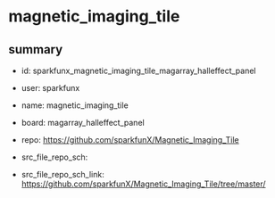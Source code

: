 # magnetic_imaging_tile
 
## summary 
* id: sparkfunx_magnetic_imaging_tile_magarray_halleffect_panel
* user: sparkfunx
* name: magnetic_imaging_tile
* board: magarray_halleffect_panel
* repo: https://github.com/sparkfunX/Magnetic_Imaging_Tile



* src_file_repo_sch: 
* src_file_repo_sch_link: https://github.com/sparkfunX/Magnetic_Imaging_Tile/tree/master/






